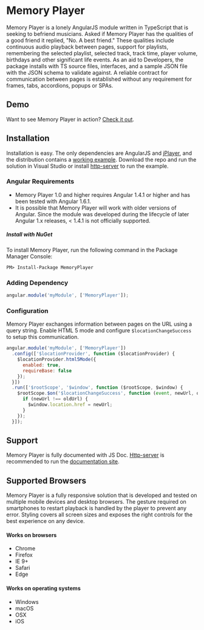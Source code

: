 # Memory Player
Memory Player is a lonely AngularJS module written in TypeScript that is seeking to befriend musicians. Asked if Memory Player has the qualities of a good friend it replied, "No. A best friend." These qualities include continuous audio playback between pages, support for playlists, remembering the selected playlist, selected track, track time, player volume, birthdays and other significant life events. As an aid to Developers, the package installs with TS source files, interfaces, and a sample JSON file with the JSON schema to validate against. A reliable contract for communication between pages is established without any requirement for frames, tabs, accordions, popups or SPAs.

## Demo
Want to see Memory Player in action? [Check it out](http://www.thetektonics.com).

## Installation
Installation is easy. The only dependencies are AngularJS and [jPlayer](http://jplayer.org), and the distribution contains a [working example](src/MemoryPlayer/index.html). Download the repo and run the solution in Visual Studio or install [http-server](https://www.npmjs.com/package/http-server) to run the example.

### Angular Requirements
* Memory Player 1.0 and higher requires Angular 1.4.1 or higher and has been tested with Angular 1.6.1.
* It is possible that Memory Player will work with older versions of Angular. Since the module was developed during the lifecycle of later Angular 1.x releases, < 1.4.1 is not officially supported.

##### Install with NuGet
To install Memory Player, run the following command in the Package Manager Console:
```
PM> Install-Package MemoryPlayer
```

### Adding Dependency
```javascript
angular.module('myModule', ['MemoryPlayer']);
```

### Configuration
Memory Player exchanges information between pages on the URL using a query string. Enable HTML 5 mode and configure `$locationChangeSuccess` to setup this communication.
```javascript
angular.module('myModule', ['MemoryPlayer'])
  .config(['$locationProvider', function ($locationProvider) {
    $locationProvider.html5Mode({
      enabled: true,
      requireBase: false
    });
  }])
  .run(['$rootScope', '$window', function ($rootScope, $window) {
    $rootScope.$on('$locationChangeSuccess', function (event, newUrl, oldUrl) {
      if (newUrl !== oldUrl) {
        $window.location.href = newUrl;
      }
    });
  }]);
```

## Support
Memory Player is fully documented with JS Doc. [Http-server](https://www.npmjs.com/package/http-server) is recommended to run the [documentation site](documentation/).

## Supported Browsers
Memory Player is a fully responsive solution that is developed and tested on multiple mobile devices and desktop browsers. The gesture required on smartphones to restart playback is handled by the player to prevent any error. Styling covers all screen sizes and exposes the right controls for the best experience on any device.

#### Works on browsers
* Chrome
* Firefox
* IE 9+
* Safari
* Edge

#### Works on operating systems
* Windows
* macOS
* OSX
* iOS
